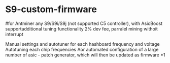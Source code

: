 # S9-custom-firmware
#for Antminer any S9/S9i/S9j (not supported C5 controller), with AsicBoost supportadditional tuning functionality
2% dev fee, parralel mining withoit interrupt


Manual settings and autotuner for each hashboard frequency and voltage
Autotuning each chip frequencies
Аor automated configuration of a large number of asiс - patch generator, which will then be updated as firmware *1
